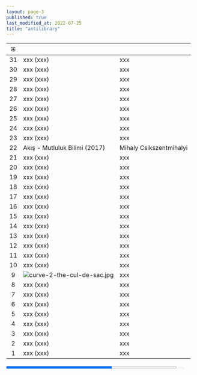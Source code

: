 ```yaml
---
layout: page-3
published: true
last_modified_at: 2022-07-25
title: "antilibrary"  
---
```


| ⁜ |  |  |
|:---:|:---- |:---- |
| 31 | xxx (xxx) | xxx |
| 30 | xxx (xxx) | xxx |
| 29 | xxx (xxx) | xxx |
| 28 | xxx (xxx) | xxx |
| 27 | xxx (xxx) | xxx |
| 26 | xxx (xxx) | xxx |
| 25 | xxx (xxx) | xxx |
| 24 | xxx (xxx) | xxx |
| 23 | xxx (xxx) | xxx |
| 22 | Akış - Mutluluk Bilimi  (2017) | Mihaly Csikszentmihalyi |
| 21 | xxx (xxx) | xxx |
| 20 | xxx (xxx) | xxx |
| 19 | xxx (xxx) | xxx |
| 18 | xxx (xxx) | xxx |
| 17 | xxx (xxx) | xxx |
| 16 | xxx (xxx) | xxx |
| 15 | xxx (xxx) | xxx |
| 14 | xxx (xxx) | xxx |
| 13 | xxx (xxx) | xxx |
| 12 | xxx (xxx) | xxx |
| 11 | xxx (xxx) | xxx |
| 10 | xxx (xxx) | xxx |
| 9 | ![curve-2-the-cul-de-sac.jpg](xxx) | xxx |
| 8 | xxx (xxx) | xxx |
| 7 | xxx (xxx) | xxx |
| 6 | xxx (xxx) | xxx |
| 5 | xxx (xxx) | xxx |
| 4 | xxx (xxx) | xxx |
| 3 | xxx (xxx) | xxx |
| 2 | xxx (xxx) | xxx |
| 1 | xxx (xxx) | xxx |
  
  
<div><progress title="31/50" value="31" max="50" style="width: 90%;"></progress><span style="font-size: 50%; color: #dfdfdf; width: 5%" title="reading challenge 2022"> 31/50</span></div>
<div style="clear:both"></div>
